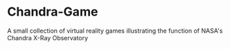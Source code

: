 # Chandra-Game
A small collection of virtual reality games illustrating the function of NASA's Chandra X-Ray Observatory
